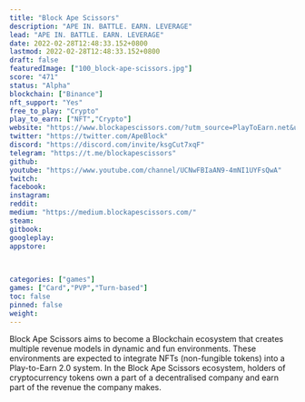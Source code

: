 ```yaml
---
title: "Block Ape Scissors"
description: "APE IN. BATTLE. EARN. LEVERAGE"
lead: "APE IN. BATTLE. EARN. LEVERAGE"
date: 2022-02-28T12:48:33.152+0800
lastmod: 2022-02-28T12:48:33.152+0800
draft: false
featuredImage: ["100_block-ape-scissors.jpg"]
score: "471"
status: "Alpha"
blockchain: ["Binance"]
nft_support: "Yes"
free_to_play: "Crypto"
play_to_earn: ["NFT","Crypto"]
website: "https://www.blockapescissors.com/?utm_source=PlayToEarn.net&utm_medium=organic&utm_campaign=gamepage"
twitter: "https://twitter.com/ApeBlock"
discord: "https://discord.com/invite/ksgCut7xqF"
telegram: "https://t.me/blockapescissors"
github: 
youtube: "https://www.youtube.com/channel/UCNwFBIaAN9-4mNI1UYFsQwA"
twitch: 
facebook: 
instagram: 
reddit: 
medium: "https://medium.blockapescissors.com/"
steam: 
gitbook: 
googleplay: 
appstore: 

  
    
categories: ["games"]
games: ["Card","PVP","Turn-based"]
toc: false
pinned: false
weight: 
---
```

Block Ape Scissors aims to become a Blockchain ecosystem that creates multiple revenue models in dynamic and fun environments. These environments are expected to integrate NFTs (non-fungible tokens) into a Play-to-Earn 2.0 system. In the Block Ape Scissors ecosystem, holders of cryptocurrency tokens own a part of a decentralised company and earn part of the revenue the company makes.